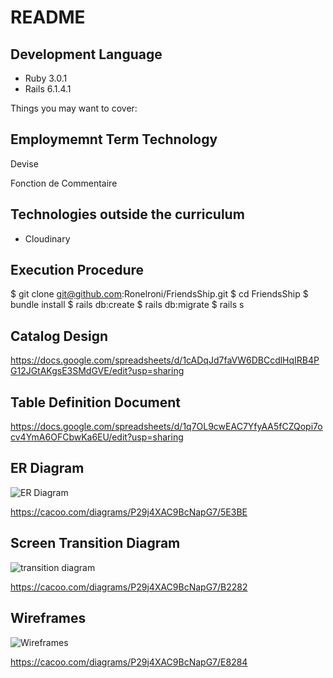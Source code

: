 # README

## Development Language

- Ruby 3.0.1
- Rails 6.1.4.1

Things you may want to cover:

## Employmemnt Term Technology

Devise

Fonction de Commentaire

## Technologies outside the curriculum

- Cloudinary

## Execution Procedure


$ git clone git@github.com:Ronelroni/FriendsShip.git
$ cd FriendsShip
$ bundle install
$ rails db:create
$ rails db:migrate
$ rails s


## Catalog Design

https://docs.google.com/spreadsheets/d/1cADqJd7faVW6DBCcdlHqIRB4PG12JGtAKgsE3SMdGVE/edit?usp=sharing

## Table Definition Document

https://docs.google.com/spreadsheets/d/1q7OL9cwEAC7YfyAA5fCZQopi7ocv4YmA6OFCbwKa6EU/edit?usp=sharing

## ER Diagram

![ER Diagram](https://cacoo.com/diagrams/P29j4XAC9BcNapG7-5E3BE.png)

https://cacoo.com/diagrams/P29j4XAC9BcNapG7/5E3BE

## Screen Transition Diagram

![transition  diagram](https://cacoo.com/diagrams/P29j4XAC9BcNapG7-B2282.png)

https://cacoo.com/diagrams/P29j4XAC9BcNapG7/B2282

## Wireframes

![Wireframes](https://cacoo.com/diagrams/P29j4XAC9BcNapG7-E8284.png)

https://cacoo.com/diagrams/P29j4XAC9BcNapG7/E8284
